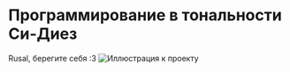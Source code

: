 ﻿# Программирование в тональности Си-Диез
Rusal, берегите себя :3
![Иллюстрация к проекту](https://github.com/jarpex/dotNET_CS_Practice/raw/master/C#.png)